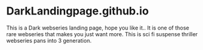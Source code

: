 # DarkLandingpage.github.io

This is a Dark webseries landing page, hope you like it..
It is one of those rare webseries that makes you just want more.
This is sci fi suspense thriller webseries pans into 3 generation.


